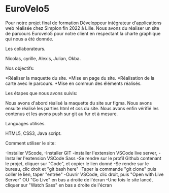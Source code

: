 # EuroVelo5

Pour notre projet final de formation Développeur intégrateur d'applications web réalisée chez Simplon fin 2022 à Lille. Nous avons du réaliser un site de parcours Eurovelo5 pour notre client en respectant la charte graphique qui nous a été donnée.

Les collaborateurs.

Nicolas, cyrille, Alexis, Julian, Okba.

Nos objectifs:

*Réaliser la maquette du site.
*Mise en page du site.
*Réalisation de la carte avec le parcours.
*Mise en commun des éléments réalisés.

Les étapes que nous avons suivis:

Nous avons d'abord réalisé la maquette du site sur figma.
Nous avons ensuite réalisé les parties html et css du site.
Nous avons enfin vérifié les contenus et les avons push sur git au fur et à mesure.

Languages utilisés.

HTML5, CSS3, Java script.

Comment utiliser le site:

-Installer VScode, 
-Installer GIT
-installer l'extension VSCode live server,
-Installer l'extension VSCode Sass
-Se rendre sur le profil Github contenant le projet, cliquer sur "Code", et copier le lien donné
-Se rendre sur le bureau, clic droit et "git bash here"
-Taper la commande "git clone" puis coller le lien, taper "entrée"
-Ouvrir VSCode, clic droit, puis "Open with Live Server" OU "Go Live" en bas a droite de l'écran 
-Une fois le site lancé, cliquer sur "Watch Sass" en bas a droite de l'écran
